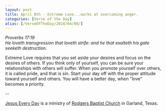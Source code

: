 ```yaml
---
layout: post
title: April 8th - Extreme Love...works at overcoming anger.
categories: [Verse of the Day]
alias: [/VerseOfTheDay/2010/04/08/]
---
```


_Proverbs 17:19  
He loveth transgression that loveth strife: and he that exalteth his
gate seeketh destruction._

Extreme Love requires that you set aside your desires and focus on
the desires of others. If you think only of yourself, you can be sure
your relationships with others will suffer. When you promote yourself
over others, it is called pride, and that is sin. Start your day off
with the proper attitude toward yourself and others. You will have a
better day, when "love" becomes a priority.

 --

<a href=http://jesuseveryday.net>Jesus Every Day</a> is a ministry of <a href=http://rodgersbaptist.net>Rodgers Baptist Church</a> in Garland, Texas.

